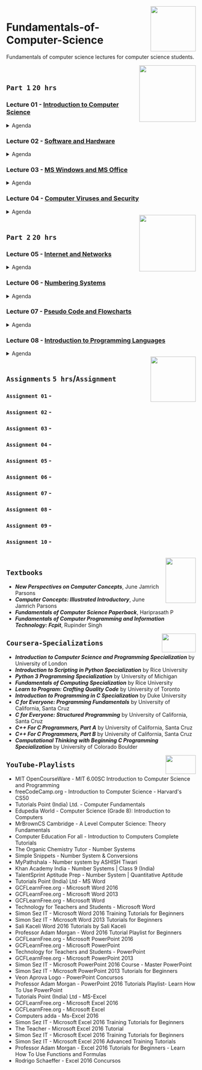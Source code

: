 <img align="right" width="120" height="120" src="https://github.com/cs-MohamedAyman/Computer-Science-Textbooks/blob/master/logos/fundamentals-of-computer-science.jpg">

# Fundamentals-of-Computer-Science
Fundamentals of computer science lectures for computer science students.

<img align="right" width="150" height="150" src="https://github.com/cs-MohamedAyman/Computer-Science-Textbooks/blob/master/logos/practice1.jpg">
<br>

## `Part 1`  `20 hrs`

### Lecture 01 - [Introduction to Computer Science]()
<details>
  <summary>Agenda</summary><br>

  - 
  - 
  - 
  - 
  - 
</details>

### Lecture 02 - [Software and Hardware]()
<details>
  <summary>Agenda</summary><br>

  - 
  - 
  - 
  - 
  - 
</details>

### Lecture 03 - [MS Windows and MS Office]()
<details>
  <summary>Agenda</summary><br>

  - 
  - 
  - 
  - 
  - 
</details>

### Lecture 04 - [Computer Viruses and Security]()
<details>
  <summary>Agenda</summary><br>

  - 
  - 
  - 
  - 
  - 
</details>

<img align="right" width="150" height="150" src="https://github.com/cs-MohamedAyman/Computer-Science-Textbooks/blob/master/logos/practice1.jpg">
<br>

## `Part 2`  `20 hrs`

### Lecture 05 - [Internet and Networks]()
<details>
  <summary>Agenda</summary><br>

  - 
  - 
  - 
  - 
  - 
</details>

### Lecture 06 - [Numbering Systems]()
<details>
  <summary>Agenda</summary><br>

  - 
  - 
  - 
  - 
  - 
</details>

### Lecture 07 - [Pseudo Code and Flowcharts]()
<details>
  <summary>Agenda</summary><br>

  - 
  - 
  - 
  - 
  - 
</details>

### Lecture 08 - [Introduction to Programming Languages]()
<details>
  <summary>Agenda</summary><br>

  - 
  - 
  - 
  - 
  - 
</details>

<img align="right" width="120" height="120" src="https://github.com/cs-MohamedAyman/Computer-Science-Textbooks/blob/master/logos/practice2.jpg">
<br>

## `Assignments` `5 hrs`/`Assignment`

### `Assignment 01` - 
### `Assignment 02` - 
### `Assignment 03` - 
### `Assignment 04` - 
### `Assignment 05` - 
### `Assignment 06` - 
### `Assignment 07` - 
### `Assignment 08` - 
### `Assignment 09` - 
### `Assignment 10` - 

<br>
<img align="right" width="80" height="120" src="https://github.com/cs-MohamedAyman/Computer-Science-Textbooks/blob/master/logos/textbooks.jpg">

## `Textbooks`

- ***New Perspectives on Computer Concepts***, June Jamrich Parsons 
- ***Computer Concepts: Illustrated Introductory***, June Jamrich Parsons
- ***Fundamentals of Computer Science Paperback***, Hariprasath P
- ***Fundamentals of Computer Programming and Information Technology: Fcpit***, Rupinder Singh 

<img align="right" width="90" height="50" src="https://github.com/cs-MohamedAyman/Coursera-Specializations/blob/master/organizations-logos/coursera.jpg">

## `Coursera-Specializations`

- ***Introduction to Computer Science and Programming Specialization*** by University of London
- ***Introduction to Scripting in Python Specialization*** by Rice University
- ***Python 3 Programming Specialization*** by University of Michigan
- ***Fundamentals of Computing Specialization*** by Rice University
- ***Learn to Program: Crafting Quality Code*** by University of Toronto
- ***Introduction to Programming in C Specialization*** by Duke University
- ***C for Everyone: Programming Fundamentals*** by University of California, Santa Cruz
- ***C for Everyone: Structured Programming*** by University of California, Santa Cruz
- ***C++ For C Programmers, Part A*** by University of California, Santa Cruz
- ***C++ For C Programmers, Part B*** by University of California, Santa Cruz
- ***Computational Thinking with Beginning C Programming Specialization*** by University of Colorado Boulder

<img align="right" width="80" height="50" src="https://github.com/cs-MohamedAyman/YouTube-Playlists/blob/master/organizations-logos/youtube.jpg">

## `YouTube-Playlists`

* MIT OpenCourseWare - MIT 6.00SC Introduction to Computer Science and Programming
* freeCodeCamp.org - Introduction to Computer Science - Harvard's CS50
* Tutorials Point (India) Ltd. - Computer Fundamentals
* Edupedia World - Computer Science (Grade 8): Introduction to Computers
* MrBrownCS	Cambridge - A Level Computer Science: Theory Fundamentals
* Computer Education For all - Introduction to Computers Complete Tutorials
* The Organic Chemistry Tutor - Number Systems
* Simple Snippets - Number System & Conversions
* MyPathshala - Number system by ASHISH Tiwari
* Khan Academy India - Number Systems | Class 9 (India)
* TalentSprint Aptitude Prep - Number System | Quantitative Aptitude
* Tutorials Point (India) Ltd - MS Word
* GCFLearnFree.org - Microsoft Word 2016
* GCFLearnFree.org - Microsoft Word 2013
* GCFLearnFree.org - Microsoft Word
* Technology for Teachers and Students - Microsoft Word
* Simon Sez IT - Microsoft Word 2016 Training Tutorials for Beginners
* Simon Sez IT - Microsoft Word 2013 Tutorials for Beginners
* Sali Kaceli	Word 2016 Tutorials by Sali Kaceli
* Professor Adam Morgan - Word 2016 Tutorial Playlist for Beginners
* GCFLearnFree.org - Microsoft PowerPoint 2016
* GCFLearnFree.org - Microsoft PowerPoint
* Technology for Teachers and Students - PowerPoint
* GCFLearnFree.org - Microsoft PowerPoint 2013
* Simon Sez IT - Microsoft PowerPoint 2016 Course - Master PowerPoint
* Simon Sez IT - Microsoft PowerPoint 2013 Tutorials for Beginners
* Veon Aprova Logo - PowerPoint Concursos
* Professor Adam Morgan - PowerPoint 2016 Tutorials Playlist- Learn How To Use PowerPoint
* Tutorials Point (India) Ltd - MS-Excel
* GCFLearnFree.org - Microsoft Excel 2016
* GCFLearnFree.org - Microsoft Excel
* Computers adda - Ms-Excel 2016
* Simon Sez IT - Microsoft Excel 2016 Training Tutorials for Beginners
* The Teacher - Microsoft Excel 2016 Tutorial
* Simon Sez IT - Microsoft Excel 2016 Training Tutorials for Beginners
* Simon Sez IT - Microsoft Excel 2016 Advanced Training Tutorials
* Professor Adam Morgan - Excel 2016 Tutorials for Beginners - Learn How To Use Functions and Formulas
* Rodrigo Schaeffer - Excel 2016 Concursos
